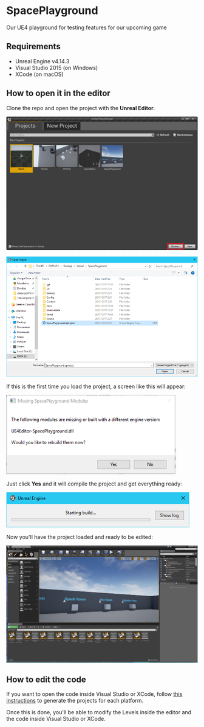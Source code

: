 # SpacePlayground
Our UE4 playground for testing features for our upcoming game

## Requirements
- Unreal Engine v4.14.3
- Visual Studio 2015 (on Windows)
- XCode (on macOS)

## How to open it in the editor
Clone the repo and open the project with the **Unreal Editor**.

![Select project](/docs/ProjectSelector.png)

![Browse for project](/docs/ProjectBrowse.PNG)

If this is the first time you load the project, a screen like this will appear:

![First launch](/docs/FirstLaunch.PNG)

Just click **Yes** and it will compile the project and get everything ready:

![First compile](/docs/FirstCompile.PNG)

Now you'll have the project loaded and ready to be edited:

![Project editor](/docs/ProjectEditor.PNG)

## How to edit the code
If you want to open the code inside Visual Studio or XCode, follow [this instructions](https://docs.unrealengine.com/latest/INT/Programming/Development/ManagingGameCode/index.html) to generate the projects for each platform.

Once this is done, you'll be able to modify the Levels inside the editor and the code inside Visual Studio or XCode.
